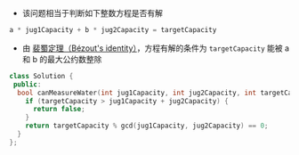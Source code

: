 * 该问题相当于判断如下整数方程是否有解

```cpp
a * jug1Capacity + b * jug2Capacity = targetCapacity
```

* 由 [裴蜀定理（Bézout's identity）](https://en.wikipedia.org/wiki/B%C3%A9zout%27s_identity)，方程有解的条件为 `targetCapacity` 能被 a 和 b 的最大公约数整除

```cpp
class Solution {
 public:
  bool canMeasureWater(int jug1Capacity, int jug2Capacity, int targetCapacity) {
    if (targetCapacity > jug1Capacity + jug2Capacity) {
      return false;
    }
    return targetCapacity % gcd(jug1Capacity, jug2Capacity) == 0;
  }
};
```
